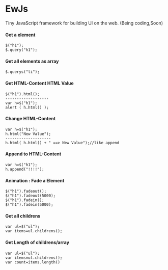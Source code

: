 # EwJs
Tiny JavaScript framework for building UI on the web. (Being coding,Soon)

#### Get a element
```
$("h1");
$.query("h1");
```

#### Get all elements as array
```
$.querys("li");
```

#### Get HTML-Content HTML Value
```
$("h1").html();
-------------------
var h=$("h1");
alert ( h.html() );
```


#### Change HTML-Content
```
var h=$("h1");
h.html("New Value");
--------------------
h.html( h.html() + " ==> New Value");//like append
```


#### Append to HTML-Content
```
var h=$("h1");
h.append("!!!!");
```

#### Animation : Fade a Element
```
$("h1").fadeout();
$("h1").fadeout(5000);
$("h1").fadein();
$("h1").fadein(5000);
```

#### Get all childrens 
```
var ul=$("ul");
var items=ul.childrens();
```
#### Get Length of childrens/array
```
var ul=$("ul");
var items=ul.childrens();
var count=items.length()
```

